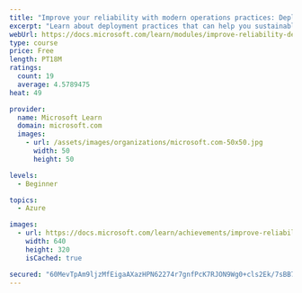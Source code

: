 ```yaml
---
title: "Improve your reliability with modern operations practices: Deployment"
excerpt: "Learn about deployment practices that can help you sustainably achieve the appropriate level of reliability in your systems, services, and products."
webUrl: https://docs.microsoft.com/learn/modules/improve-reliability-deployment/
type: course
price: Free
length: PT18M
ratings:
  count: 19
  average: 4.5789475
heat: 49

provider:
  name: Microsoft Learn
  domain: microsoft.com
  images:
    - url: /assets/images/organizations/microsoft.com-50x50.jpg
      width: 50
      height: 50

levels:
  - Beginner

topics:
  - Azure

images:
  - url: https://docs.microsoft.com/learn/achievements/improve-reliability-deployment-social.png
    width: 640
    height: 320
    isCached: true

secured: "60MevTpAm9ljzMfEigaAXazHPN62274r7gnfPcK7RJON9Wg0+cls2Ek/7sBB7XFrl1GA7mZkmP1LgpyjPJ3swESCVklKggaCJQ0StNaT5ioSR1NQfGdZPxFrndEwo/xrVHsDdaH94y8D26UFwnWrnzMbblT5rkXfPvFcd01VLgDzm7rm0wi+xiqkuQRUTG+aRrz+vr95tEIwitrdWKL3MU76K5bwyosOuMrF1R380wLVcNGcY7JZXAl9PfcvR/1NCcl5s4Navea5evqw2y9X8YjF7m7Lq/YK4jc4ZhIdTaCVbqy4FQasIpdXCl8muqjBlmJjPnSVPvIe2E7hlqVPR18MR384S+ZAYPTad4W4WYqVjVHwAnbdQ/B6LjEHE765jbx+qX/f929Wh0hg/TRlfdZc6kCgwt7ssM164i75es4=;B4R8u/0E+9r1NUdaRJXHVg=="
---
```


